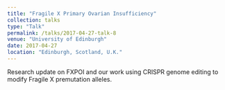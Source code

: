 ```yaml
---
title: "Fragile X Primary Ovarian Insufficiency"
collection: talks
type: "Talk"
permalink: /talks/2017-04-27-talk-8
venue: "University of Edinburgh"
date: 2017-04-27
location: "Edinburgh, Scotland, U.K."
---
```


Research update on FXPOI and our work using CRISPR genome editing to modify Fragile X premutation alleles.